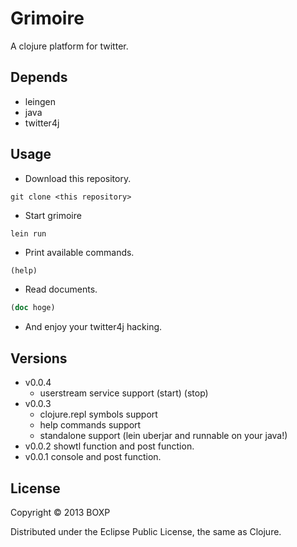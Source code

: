 # Grimoire

A clojure platform for twitter.

## Depends

- leingen
- java
- twitter4j

## Usage

- Download this repository.

```
git clone <this repository> 
```

- Start grimoire

```
lein run
```

- Print available commands.

```clojure
(help)
```

- Read documents.

```clojure
(doc hoge)
```

- And enjoy your twitter4j hacking.

## Versions

- v0.0.4 
  - userstream service support (start) (stop)
- v0.0.3 
  - clojure.repl symbols support
  - help commands support
  - standalone support (lein uberjar and runnable on your java!)
- v0.0.2 showtl function and post function.
- v0.0.1 console and post function.

## License

Copyright © 2013 BOXP

Distributed under the Eclipse Public License, the same as Clojure.
